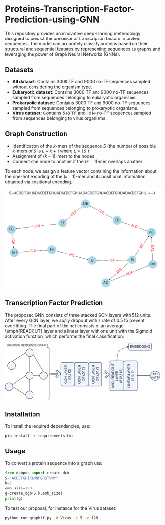# Proteins-Transcription-Factor-Prediction-using-GNN
This repository provides an innovative deep-learning methodology designed to predict the presence of transcription factors in protein sequences. The model can accurately classify proteins based on their structural and sequential features by representing sequences as graphs and leveraging the power of Graph Neural Networks (GNNs).

## Datasets

- **All dataset**: Contains 3000 TF and 9000 no-TF sequences sampled without considering the organism type.
- **Eukaryotic dataset**: Contains 3000 TF and 9000 no-TF sequences sampled from sequences belonging to eukaryotic organisms.
- **Prokaryotic dataset**: Contains 3000 TF and 9000 no-TF sequences sampled from sequences belonging to prokaryotic organisms.
- **Virus dataset**: Contains 538 TF and 1614 no-TF sequences sampled from sequences belonging to virus organisms.

## Graph Construction
- Identification of the $k$-mers of the sequence $S$ (the number of possible $k$-mers of $S$ is $L-k+1$ where $L = \lvert S \rvert$)
- Assignment of $(k-1)$-mers to the nodes
- Connect one node to another if the $(k-1)$-mer overlaps another

To each node, we assign a feature vector containing the information about the one-hot encoding of the $(k-1)$-mer and its positional information obtained via positional encoding. 

![GNN Architecture](images/example.png)

## Transcription Factor Prediction
The proposed GNN consists of three stacked GCN layers with 512 units. After every GCN layer, we apply dropout with a rate of 0.5 to prevent overfitting. The final part of the net consists of an average \emph{READOUT} layer and a linear layer with one unit with the Sigmoid activation function, which performs the final classification. 

![GNN Architecture](images/net.jpg)

## Installation

To install the required dependencies, use:

```bash
pip install -r requirements.txt
```
## Usage
To convert a protein sequence into a graph use:
```python
from dgbpos import create_dgb
S="ACDEFGHIKLMNPQRSTVWY"
k=5
emb_size=128
g=create_dgb(S,k,emb_size)
print(g)
```
To test our proposal, for instance for the Virus dataset:
```bash
python run_graphtf.py -d Virus -k 5 -e 128
```
